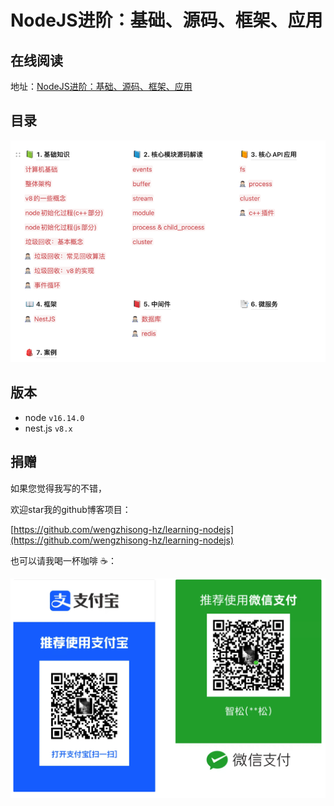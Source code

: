 # NodeJS进阶：基础、源码、框架、应用

## 在线阅读

地址：[NodeJS进阶：基础、源码、框架、应用](https://www.wolai.com/o971owNmXWpCe8dFYfij3T)

## 目录

![img.png](img.png)

## 版本

- node `v16.14.0`
- nest.js `v8.x`

## 捐赠

如果您觉得我写的不错，

欢迎star我的github博客项目：

[https://github.com/wengzhisong-hz/learning-nodejs](https://github.com/wengzhisong-hz/learning-nodejs)

也可以请我喝一杯咖啡 ☕️：

![](image/image.png "")

